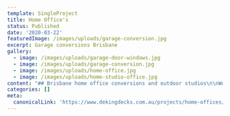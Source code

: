 ```yaml
---
template: SingleProject
title: Home Office's
status: Published
date: '2020-03-22'
featuredImage: /images/uploads/garage-conversion.jpg
excerpt: Garage conversions Brisbane
gallery:
  - image: /images/uploads/garage-door-windows.jpg
  - image: /images/uploads/garage-conversion.jpg
  - image: /images/uploads/home-office.jpg
  - image: /images/uploads/home-studio-office.jpg
content: "## Brisbane home office conversions and outdoor studios\n\nWorking from home has certainly increased dramatically since Covid-19 entered the picture back in 2020, and it is likely to continue as a work option for years to come.\n\nDeKing Decks can help create the perfect work space for you and your family at home.\n\nThere are many options available depending whether you need a small space or a larger dedicated area for your needs.  If you need a bit more space than a desk and computer set up in the corner of the lounge room or bedroom then you may consider the following options to create the perfect at home work space.\n\n## Garage Conversions\n\nIf you have a garage at home, this may be the simplest and most economic way to create a new workspace at home.  If this workspace is likely to be a long term arrangement, then you may consider building a carport for your vehicles while your office or studio takes over the existing garage space.\n\nThe following examples all maintain a roller door of the garage conversion, although it has been changed to a different style to allow in more light for the workspace.  If this was to become a more permanent arrangement then you may want to look at changing the roller door to sliding doors or windows.\n\nMost garages have a concrete floor, you may decide to lay some new flooring to make the area feel more homely and less industrial. It is amazing how much space you can reclaim for your home office or studio by using the garage of your home.\n\n![](/images/uploads/garage-conversion.jpg)\n\n![](/images/uploads/garage-conversion-office.jpg)\n\n![](/images/uploads/garage-conversion-studio.jpg)\n\n## Outdoor Studio\n\nIf the work from home gig looks to be a permanent change, then you may want to invest in an outdoor studio to keep work a little bit separate from home life.  Lock up the studio after work and walk a few paces home.  Think how much time you will save on the work commute! \n\nAn outdoor studio is also a very popular option for a recreational space - a man cave or she sheds are becoming more popular for creative zones.  These areas might be used for hobbies like word working, crafting, sewing, music, painting, gym etc.\n\n![Studio - office](/images/uploads/home-studio-office.jpg)\n\n![Studio - Man Cave](/images/uploads/man-cave-studio.jpg)\n\n![Studio - Man Cave Music](/images/uploads/man-cave-music.jpg)\n\n![Studio - She Shed Office](/images/uploads/she-shed-office.jpg)\n\n\n\n## Deck Enclosure\n\nAnother option to create more indoor living space for a home office, is to enclose an existing deck or patio area.\n\n![](/images/uploads/enclosed-deck-office-conversion.jpg)\n\n\n\n## Contact David at DeKing Decks\n\nTo discuss your home workspace ideas, or to get a quote,\_[contact David at Deking Decks](https://www.dekingdecks.com.au/contact/).\n\n**DeKing Decks service Brisbane, Redlands, Bayside, Logan, Ipswich, Moreton Bay, the Gold Coast, Sunshine Coast and Scenic Rim\n**\n\nSee our [average cost to build a deck](https://www.dekingdecks.com.au/posts/patio-installation-cost-timber-patio-and-roofing/) with or without a patio. Or \n\nUse our\_[Decking Calculator](https://www.dekingdecks.com.au/quote-calculator/), [Patio Roofing Calculator](https://www.dekingdecks.com.au/quote-calculator/)\_or\_[Deck and Patio Roofing Calculator](https://www.dekingdecks.com.au/quote-calculator/)\_to get a more accurate estimate."
categories: []
meta:
  canonicalLink: 'https://www.dekingdecks.com.au/projects/home-offices/'
---
```


